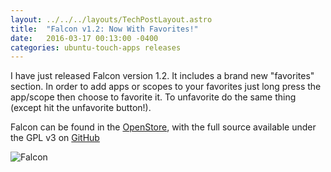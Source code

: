 ```yaml
---
layout: ../../../layouts/TechPostLayout.astro
title:  "Falcon v1.2: Now With Favorites!"
date:   2016-03-17 00:13:00 -0400
categories: ubuntu-touch-apps releases
---
```


I have just released Falcon version 1.2. It includes a brand new "favorites"
section. In order to add apps or scopes to your favorites just long press the
app/scope then choose to favorite it. To unfavorite do the same thing (except
hit the unfavorite button!).

Falcon can be found in the
[OpenStore](https://open-store.io/app/falcon.bhdouglass),
with the full source available under the GPL v3
on [GitHub](https://github.com/bhdouglass/falcon)

![Falcon](/images/blog/falcon/screenshot1.png)

